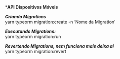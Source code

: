 ***API Dispositivos Móveis** <br>

***Criando Migrations*** <br>
yarn typeorm migration:create -n  ‘Nome da Migration’

***Executando  Migrations:*** <br>
yarn typeorm migration:run

***Revertendo Migrations, nem funciona mais deixa ai*** <br>
yarn typeorm migration:revert